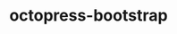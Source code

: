 ---
title: octopress-bootstrap
github_link: https://github.com/barmstrong/octopress-bootstrap
demo_preview: http://brianarmstrong.org/
demo_screenshot: 
description: Based on Twitter Bootstrap
---